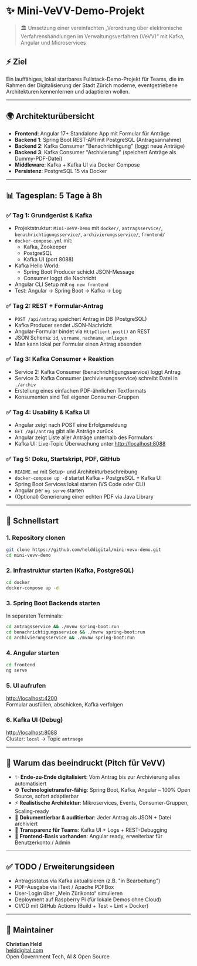 # ✨ Mini-VeVV-Demo-Projekt

> 🏛️ Umsetzung einer vereinfachten „Verordnung über elektronische Verfahrenshandlungen im Verwaltungsverfahren (VeVV)“ mit Kafka, Angular und Microservices

## ⚡️ Ziel
Ein lauffähiges, lokal startbares Fullstack-Demo-Projekt für Teams, die im Rahmen der Digitalisierung der Stadt Zürich moderne, eventgetriebene Architekturen kennenlernen und adaptieren wollen.

---

## 🌍 Architekturübersicht

- **Frontend**: Angular 17+ Standalone App mit Formular für Anträge
- **Backend 1**: Spring Boot REST-API mit PostgreSQL (Antragsannahme)
- **Backend 2**: Kafka Consumer "Benachrichtigung" (loggt neue Anträge)
- **Backend 3**: Kafka Consumer "Archivierung" (speichert Anträge als Dummy-PDF-Datei)
- **Middleware**: Kafka + Kafka UI via Docker Compose
- **Persistenz**: PostgreSQL 15 via Docker

---

## 📊 Tagesplan: 5 Tage à 8h

### ✅ **Tag 1: Grundgerüst & Kafka**

- Projektstruktur: `Mini-VeVV-Demo` mit `docker/`, `antragsservice/`, `benachrichtigungsservice/`, `archivierungsservice/`, `frontend/`
- `docker-compose.yml` mit:
  - Kafka, Zookeeper
  - PostgreSQL
  - Kafka UI (port 8088)
- Kafka Hello World:
  - Spring Boot Producer schickt JSON-Message
  - Consumer loggt die Nachricht
- Angular CLI Setup mit `ng new frontend`
- Test: Angular -> Spring Boot -> Kafka -> Log

### ✅ **Tag 2: REST + Formular-Antrag**

- `POST /api/antrag` speichert Antrag in DB (PostgreSQL)
- Kafka Producer sendet JSON-Nachricht
- Angular-Formular bindet via `HttpClient.post()` an REST
- JSON Schema: `id`, `vorname`, `nachname`, `anliegen`
- Man kann lokal per Formular einen Antrag absenden

### ✅ **Tag 3: Kafka Consumer + Reaktion**

- Service 2: Kafka Consumer (benachrichtigungsservice) loggt Antrag
- Service 3: Kafka Consumer (archivierungsservice) schreibt Datei in `./archiv`
- Erstellung eines einfachen PDF-ähnlichen Textformats
- Konsumenten sind Teil eigener Consumer-Gruppen

### ✅ **Tag 4: Usability & Kafka UI**

- Angular zeigt nach POST eine Erfolgsmeldung
- `GET /api/antrag` gibt alle Anträge zurück
- Angular zeigt Liste aller Anträge unterhalb des Formulars
- Kafka UI: Live-Topic Überwachung unter [http://localhost:8088](http://localhost:8088)

### ✅ **Tag 5: Doku, Startskript, PDF, GitHub**

- `README.md` mit Setup- und Architekturbeschreibung
- `docker-compose up -d` startet Kafka + PostgreSQL + Kafka UI
- Spring Boot Services lokal starten (VS Code oder CLI)
- Angular per `ng serve` starten
- (Optional) Generierung einer echten PDF via Java Library

---

## 🚀 Schnellstart

### 1. Repository clonen
```bash
git clone https://github.com/helddigital/mini-vevv-demo.git
cd mini-vevv-demo
```

### 2. Infrastruktur starten (Kafka, PostgreSQL)
```bash
cd docker
docker-compose up -d
```

### 3. Spring Boot Backends starten
In separaten Terminals:
```bash
cd antragsservice && ./mvnw spring-boot:run
cd benachrichtigungsservice && ./mvnw spring-boot:run
cd archivierungsservice && ./mvnw spring-boot:run
```

### 4. Angular starten
```bash
cd frontend
ng serve
```

### 5. UI aufrufen
[http://localhost:4200](http://localhost:4200)  
Formular ausfüllen, abschicken, Kafka verfolgen

### 6. Kafka UI (Debug)
[http://localhost:8088](http://localhost:8088)  
Cluster: `local`  → Topic `antraege`

---

## 🧱 Warum das beeindruckt (Pitch für VeVV)

- ✨ **Ende-zu-Ende digitalisiert**: Vom Antrag bis zur Archivierung alles automatisiert
- ⚙️ **Technologietransfer-fähig**: Spring Boot, Kafka, Angular – 100% Open Source, sofort adaptierbar
- ⚡️ **Realistische Architektur**: Mikroservices, Events, Consumer-Gruppen, Scaling-ready
- 📜 **Dokumentierbar & auditierbar**: Jeder Antrag als JSON + Datei archiviert
- 🔎 **Transparenz für Teams**: Kafka UI + Logs + REST-Debugging
- 📲 **Frontend-Basis vorhanden**: Angular ready, erweiterbar für Benutzerkonto / Admin

---

## ✅ TODO / Erweiterungsideen
- Antragsstatus via Kafka aktualisieren (z.B. "in Bearbeitung")
- PDF-Ausgabe via iText / Apache PDFBox
- User-Login über „Mein Zürikonto“ simulieren
- Deployment auf Raspberry Pi (für lokale Demos ohne Cloud)
- CI/CD mit GitHub Actions (Build + Test + Lint + Docker)

---

## 🎩 Maintainer
**Christian Held**  
[helddigital.com](https://helddigital.com)  
Open Government Tech, AI & Open Source

